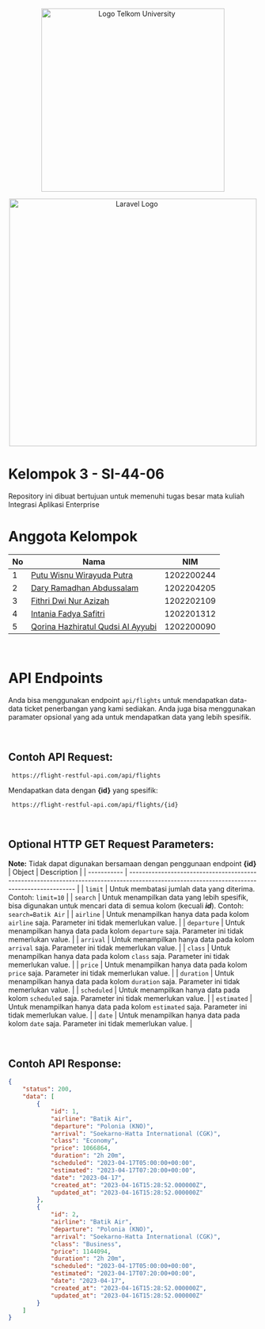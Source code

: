 #

<p align="center"><img src="https://telkomuniversity.ac.id/wp-content/uploads/2019/03/Logo-Telkom-University-png-3430x1174.png" width="370" alt="Logo Telkom University"></p>
<p align="center"><img src="https://raw.githubusercontent.com/laravel/art/master/logo-lockup/5%20SVG/2%20CMYK/1%20Full%20Color/laravel-logolockup-cmyk-red.svg" width="500" alt="Laravel Logo"></p>

# Kelompok 3 - SI-44-06

Repository ini dibuat bertujuan untuk memenuhi tugas besar mata kuliah Integrasi Aplikasi Enterprise

# Anggota Kelompok

| No  | Nama                                                                     | NIM        |
| --- | ------------------------------------------------------------------------ | ---------- |
| 1   | [Putu Wisnu Wirayuda Putra](https://www.instagram.com/puutuuu_)          | 1202200244 |
| 2   | [Dary Ramadhan Abdussalam](https://www.instagram.com/daryraa)            | 1202204205 |
| 3   | [Fithri Dwi Nur Azizah](https://www.instagram.com/fthrraz)               | 1202202109 |
| 4   | [Intania Fadya Safitri](https://www.instagram.com/intaniafdya_)          | 1202201312 |
| 5   | [Qorina Hazhiratul Qudsi Al Ayyubi](https://www.instagram.com/qorinaa.a) | 1202200090 |

<br>

# API Endpoints
Anda bisa menggunakan endpoint `api/flights` untuk mendapatkan data-data ticket penerbangan yang kami sediakan. Anda juga bisa menggunakan paramater opsional yang ada untuk mendapatkan data yang lebih spesifik.

<br>

## Contoh API Request: 
```
 https://flight-restful-api.com/api/flights
```
Mendapatkan data dengan **{id}** yang spesifik:
```
 https://flight-restful-api.com/api/flights/{id}
```
<br>

## Optional HTTP GET Request Parameters:
**Note:** Tidak dapat digunakan bersamaan dengan penggunaan endpoint **{id}**
| Object      | Description                                                                                                                                 |
| ----------- | ------------------------------------------------------------------------------------------------------------------------------------------- |
| `limit`     | Untuk membatasi jumlah data yang diterima. Contoh: `limit=10`                                                                               |
| `search`    | Untuk menampilkan data yang lebih spesifik, bisa digunakan untuk mencari data di semua kolom (kecuali ***id***). Contoh: `search=Batik Air` |
| `airline`   | Untuk menampilkan hanya data pada kolom `airline` saja. Parameter ini tidak memerlukan value.                                               |
| `departure` | Untuk menampilkan hanya data pada kolom `departure` saja. Parameter ini tidak memerlukan value.                                             |
| `arrival`   | Untuk menampilkan hanya data pada kolom `arrival` saja. Parameter ini tidak memerlukan value.                                               |
| `class`     | Untuk menampilkan hanya data pada kolom `class` saja. Parameter ini tidak memerlukan value.                                                 |
| `price`     | Untuk menampilkan hanya data pada kolom `price` saja. Parameter ini tidak memerlukan value.                                                 |
| `duration`  | Untuk menampilkan hanya data pada kolom `duration` saja. Parameter ini tidak memerlukan value.                                              |
| `scheduled` | Untuk menampilkan hanya data pada kolom `scheduled` saja. Parameter ini tidak memerlukan value.                                             |
| `estimated` | Untuk menampilkan hanya data pada kolom `estimated` saja. Parameter ini tidak memerlukan value.                                             |
| `date`      | Untuk menampilkan hanya data pada kolom `date` saja. Parameter ini tidak memerlukan value.                                                  |

<br>

## Contoh API Response:
```json
{
    "status": 200,
    "data": [
        {
            "id": 1,
            "airline": "Batik Air",
            "departure": "Polonia (KNO)",
            "arrival": "Soekarno-Hatta International (CGK)",
            "class": "Economy",
            "price": 1066864,
            "duration": "2h 20m",
            "scheduled": "2023-04-17T05:00:00+00:00",
            "estimated": "2023-04-17T07:20:00+00:00",
            "date": "2023-04-17",
            "created_at": "2023-04-16T15:28:52.000000Z",
            "updated_at": "2023-04-16T15:28:52.000000Z"
        },
        {
            "id": 2,
            "airline": "Batik Air",
            "departure": "Polonia (KNO)",
            "arrival": "Soekarno-Hatta International (CGK)",
            "class": "Business",
            "price": 1144094,
            "duration": "2h 20m",
            "scheduled": "2023-04-17T05:00:00+00:00",
            "estimated": "2023-04-17T07:20:00+00:00",
            "date": "2023-04-17",
            "created_at": "2023-04-16T15:28:52.000000Z",
            "updated_at": "2023-04-16T15:28:52.000000Z"
        }
    ]
}

```